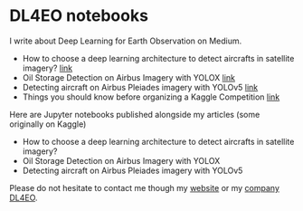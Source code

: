 # DL4EO notebooks

I write about Deep Learning for Earth Observation on Medium.

- How to choose a deep learning architecture to detect aircrafts in satellite imagery? [link](https://medium.com/artificialis/how-to-choose-a-deep-learning-model-to-detect-aircrafts-in-satellite-imagery-cd7d106e76ad)
- Oil Storage Detection on Airbus Imagery with YOLOX [link](https://medium.com/artificialis/oil-storage-detection-on-airbus-imagery-with-yolox-9e38eb6f7e62)
- Detecting aircraft on Airbus Pleiades imagery with YOLOv5 [link](https://medium.com/artificialis/detecting-aircrafts-on-airbus-pleiades-imagery-with-yolov5-5f3d464b75ad)
- Things you should know before organizing a Kaggle Competition [link](https://medium.com/artificialis/important-things-you-should-know-before-organizing-a-kaggle-competition-3911b71701fb)

Here are Jupyter notebooks published alongside my articles (some originally on Kaggle)

- How to choose a deep learning architecture to detect aircrafts in satellite imagery?
- Oil Storage Detection on Airbus Imagery with YOLOX
- Detecting aircraft on Airbus Pleiades imagery with YOLOv5

Please do not hesitate to contact me though my [website](https://www.faudi.net) or my [company DL4EO](https:www.dl4eo.com).

